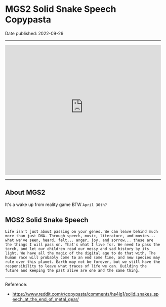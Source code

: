 # MGS2 Solid Snake Speech Copypasta 

Date published: 2022-09-29

---

<iframe 
src='
https://rr1---sn-2uuxa3vh-2ah6.googlevideo.com/videoplayback?expire=1664475266&ei=Iow1Y-KfJcLjgAfs6r3YBw&ip=158.101.202.236&id=o-AIj7NdqxbbWgRoQUnJTxBDPLKE7MepAnGmmGwWYa6oHW&itag=18&source=youtube&requiressl=yes&spc=yR2vp8XEykn4IZWToWho4dAYD6CBKOk&vprv=1&svpuc=1&mime=video%2Fmp4&cnr=14&ratebypass=yes&dur=402.517&lmt=1658112756022076&fexp=24001373,24007246&c=ANDROID&txp=5318224&sparams=expire%2Cei%2Cip%2Cid%2Citag%2Csource%2Crequiressl%2Cspc%2Cvprv%2Csvpuc%2Cmime%2Ccnr%2Cratebypass%2Cdur%2Clmt&sig=AOq0QJ8wRQIhANCc_bUy791hQtSLQM5lYsKW7hl8jt1vZJjei4ZKzhvRAiAaAvBqx3UZi2melUIfbxX_RCJG5oG8ioWmBze_7XzK7g%3D%3D&host=rr1---sn-5hne6ns6.googlevideo.com&redirect_counter=1&rm=sn-5hnelk7e&req_id=6142548b96eaa3ee&cms_redirect=yes&cmsv=e&ipbypass=yes&mh=Ly&mip=125.167.48.143&mm=31&mn=sn-2uuxa3vh-2ah6&ms=au&mt=1664453878&mv=m&mvi=1&pl=22&lsparams=ipbypass,mh,mip,mm,mn,ms,mv,mvi,pl&lsig=AG3C_xAwRgIhANYIfqkywc3B8rDjmfQEPTHASUzGlu4-lYo8cnMEg-aSAiEA1ldtlLtrRejbIi7pvHK05OQNwojZxO0QBeSiKkiERAw%3D
'
frameborder='0' allowfullscreen style=" width: 100%;
height: 30em;">
  </iframe>

---

## About MGS2 

It's a wake up from reality game BTW
```April 30th?```


## MGS2 Solid Snake Speech 

```
Life isn't just about passing on your genes. We can leave behind much more than just DNA. Through speech, music, literature, and movies... what we've seen, heard, felt... anger, joy, and sorrow... these are the things I will pass on. That's what I live for. We need to pass the torch, and let our children read our messy and sad history by its light. We have all the magic of the digital age to do that with. The human race will probably come to an end some time, and new species may rule over this planet. Earth may not be forever, but we still have the responsibility to leave what traces of life we can. Building the future and keeping the past alive are one and the same thing.
```

---

Reference:

* <https://www.reddit.com/r/copypasta/comments/hs4lg1/solid_snakes_speech_at_the_end_of_metal_gear/>
